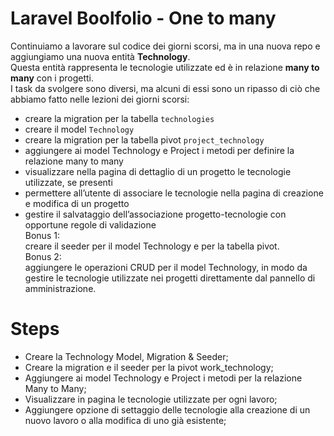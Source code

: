 # Laravel Boolfolio - One to many

Continuiamo a lavorare sul codice dei giorni scorsi, ma in una nuova repo e aggiungiamo una nuova entità **Technology**. <br>
Questa entità rappresenta le tecnologie utilizzate ed è in relazione **many to many** con i progetti.<br>
I task da svolgere sono diversi, ma alcuni di essi sono un ripasso di ciò che abbiamo fatto nelle lezioni dei giorni scorsi:<br>
- creare la migration per la tabella `technologies`<br>
- creare il model `Technology`<br>
- creare la migration per la tabella pivot `project_technology`<br>
- aggiungere ai model Technology e Project i metodi per definire la relazione many to many<br>
- visualizzare nella pagina di dettaglio di un progetto le tecnologie utilizzate, se presenti<br>
- permettere all’utente di associare le tecnologie nella pagina di creazione e modifica di un progetto<br>
- gestire il salvataggio dell’associazione progetto-tecnologie con opportune regole di validazione<br>
Bonus 1:<br>
creare il seeder per il model Technology e per la tabella pivot.<br>
Bonus 2:<br>
aggiungere le operazioni CRUD per il model Technology, in modo da gestire le tecnologie utilizzate nei progetti direttamente dal pannello di amministrazione.<br>

# Steps
- Creare la Technology Model, Migration & Seeder;
- Creare la migration e il seeder per la pivot work_technology;
- Aggiungere ai model Technology e Project i metodi per la relazione Many to Many;
- Visualizzare in pagina le tecnologie utilizzate per ogni lavoro;
- Aggiungere opzione di settaggio delle tecnologie alla creazione di un nuovo lavoro o alla modifica di uno già esistente;


